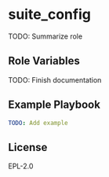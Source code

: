 suite_config
============

TODO: Summarize role

Role Variables
--------------

TODO: Finish documentation


Example Playbook
----------------

```yaml
TODO: Add example
```

License
-------

EPL-2.0
